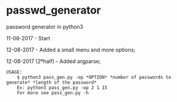 # passwd_generator
password generator in python3

11-08-2017 - Start

12-08-2017 - Added a small menu and more options;

12-08-2017 (2ºhalf) - Added argparse; 

    USAGE:
        $ python3 pass_gen.py -op *OPTION* *number of passwords to generate* *length of the password*
        Ex: python3 pass_gen.py -op 2 1 15
        For more see pass_gen.py -h
